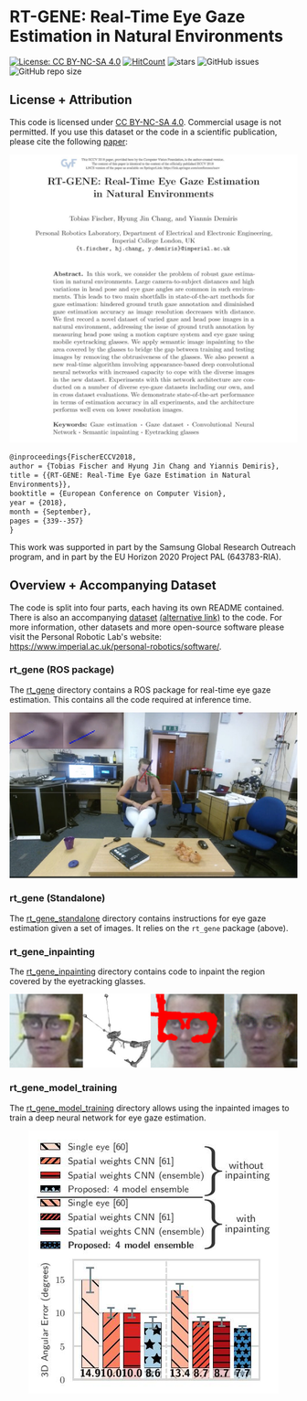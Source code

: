 # RT-GENE: Real-Time Eye Gaze Estimation in Natural Environments
[![License: CC BY-NC-SA 4.0](https://img.shields.io/badge/License-CC%20BY--NC--SA%204.0-lightgrey.svg?style=flat-square)](https://creativecommons.org/licenses/by-nc-sa/4.0/)
[![HitCount](http://hits.dwyl.io/Tobias-Fischer/rt_gene.svg)](http://hits.dwyl.io/Tobias-Fischer/rt_gene)
![stars](https://img.shields.io/github/stars/Tobias-Fischer/rt_gene.svg?style=flat-square)
![GitHub issues](https://img.shields.io/github/issues/Tobias-Fischer/rt_gene.svg?style=flat-square)
![GitHub repo size](https://img.shields.io/github/repo-size/Tobias-Fischer/rt_gene.svg?style=flat-square)

## License + Attribution
This code is licensed under [CC BY-NC-SA 4.0](https://creativecommons.org/licenses/by-nc-sa/4.0/). Commercial usage is not permitted. If you use this dataset or the code in a scientific publication, please cite the following [paper](http://openaccess.thecvf.com/content_ECCV_2018/html/Tobias_Fischer_RT-GENE_Real-Time_Eye_ECCV_2018_paper.html):

![Paper abstract](./paper_abstract.jpg)

```
@inproceedings{FischerECCV2018,
author = {Tobias Fischer and Hyung Jin Chang and Yiannis Demiris},
title = {{RT-GENE: Real-Time Eye Gaze Estimation in Natural Environments}},
booktitle = {European Conference on Computer Vision},
year = {2018},
month = {September},
pages = {339--357}
}
```

This work was supported in part by the Samsung Global Research Outreach program, and in part by the EU Horizon 2020 Project PAL (643783-RIA).

## Overview + Accompanying Dataset
The code is split into four parts, each having its own README contained. There is also an accompanying [dataset](https://zenodo.org/record/2529036) [(alternative link)](https://goo.gl/tfUaDm) to the code. For more information, other datasets and more open-source software please visit the Personal Robotic Lab's website: <https://www.imperial.ac.uk/personal-robotics/software/>.

### rt_gene (ROS package)
The [rt_gene](./rt_gene) directory contains a ROS package for real-time eye gaze estimation. This contains all the code required at inference time.

![Inference example](./dataset_figure.jpg)

### rt_gene (Standalone)
The [rt_gene_standalone](./rt_gene_standalone) directory contains instructions for eye gaze estimation given a set of images. It relies on the `rt_gene` package (above).

### rt_gene_inpainting
The [rt_gene_inpainting](./rt_gene_inpainting) directory contains code to inpaint the region covered by the eyetracking glasses.

![Inpaining example](./inpaint_example.jpg)

### rt_gene_model_training
The [rt_gene_model_training](./rt_gene_model_training) directory allows using the inpainted images to train a deep neural network for eye gaze estimation.

<p align="center">
  <img src="./accuracy_prl.jpg" alt="Accuracy on RT-GENE dataset"/>
</p>
